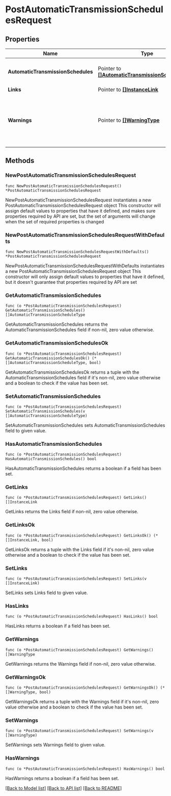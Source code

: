 # PostAutomaticTransmissionSchedulesRequest

## Properties

Name | Type | Description | Notes
------------ | ------------- | ------------- | -------------
**AutomaticTransmissionSchedules** | Pointer to [**[]AutomaticTransmissionScheduleType**](AutomaticTransmissionScheduleType.md) | List of automatic transmission schedules | [optional] 
**Links** | Pointer to [**[]InstanceLink**](InstanceLink.md) |  | [optional] 
**Warnings** | Pointer to [**[]WarningType**](WarningType.md) | Used in conjunction with the Success element to define a business error. | [optional] 

## Methods

### NewPostAutomaticTransmissionSchedulesRequest

`func NewPostAutomaticTransmissionSchedulesRequest() *PostAutomaticTransmissionSchedulesRequest`

NewPostAutomaticTransmissionSchedulesRequest instantiates a new PostAutomaticTransmissionSchedulesRequest object
This constructor will assign default values to properties that have it defined,
and makes sure properties required by API are set, but the set of arguments
will change when the set of required properties is changed

### NewPostAutomaticTransmissionSchedulesRequestWithDefaults

`func NewPostAutomaticTransmissionSchedulesRequestWithDefaults() *PostAutomaticTransmissionSchedulesRequest`

NewPostAutomaticTransmissionSchedulesRequestWithDefaults instantiates a new PostAutomaticTransmissionSchedulesRequest object
This constructor will only assign default values to properties that have it defined,
but it doesn't guarantee that properties required by API are set

### GetAutomaticTransmissionSchedules

`func (o *PostAutomaticTransmissionSchedulesRequest) GetAutomaticTransmissionSchedules() []AutomaticTransmissionScheduleType`

GetAutomaticTransmissionSchedules returns the AutomaticTransmissionSchedules field if non-nil, zero value otherwise.

### GetAutomaticTransmissionSchedulesOk

`func (o *PostAutomaticTransmissionSchedulesRequest) GetAutomaticTransmissionSchedulesOk() (*[]AutomaticTransmissionScheduleType, bool)`

GetAutomaticTransmissionSchedulesOk returns a tuple with the AutomaticTransmissionSchedules field if it's non-nil, zero value otherwise
and a boolean to check if the value has been set.

### SetAutomaticTransmissionSchedules

`func (o *PostAutomaticTransmissionSchedulesRequest) SetAutomaticTransmissionSchedules(v []AutomaticTransmissionScheduleType)`

SetAutomaticTransmissionSchedules sets AutomaticTransmissionSchedules field to given value.

### HasAutomaticTransmissionSchedules

`func (o *PostAutomaticTransmissionSchedulesRequest) HasAutomaticTransmissionSchedules() bool`

HasAutomaticTransmissionSchedules returns a boolean if a field has been set.

### GetLinks

`func (o *PostAutomaticTransmissionSchedulesRequest) GetLinks() []InstanceLink`

GetLinks returns the Links field if non-nil, zero value otherwise.

### GetLinksOk

`func (o *PostAutomaticTransmissionSchedulesRequest) GetLinksOk() (*[]InstanceLink, bool)`

GetLinksOk returns a tuple with the Links field if it's non-nil, zero value otherwise
and a boolean to check if the value has been set.

### SetLinks

`func (o *PostAutomaticTransmissionSchedulesRequest) SetLinks(v []InstanceLink)`

SetLinks sets Links field to given value.

### HasLinks

`func (o *PostAutomaticTransmissionSchedulesRequest) HasLinks() bool`

HasLinks returns a boolean if a field has been set.

### GetWarnings

`func (o *PostAutomaticTransmissionSchedulesRequest) GetWarnings() []WarningType`

GetWarnings returns the Warnings field if non-nil, zero value otherwise.

### GetWarningsOk

`func (o *PostAutomaticTransmissionSchedulesRequest) GetWarningsOk() (*[]WarningType, bool)`

GetWarningsOk returns a tuple with the Warnings field if it's non-nil, zero value otherwise
and a boolean to check if the value has been set.

### SetWarnings

`func (o *PostAutomaticTransmissionSchedulesRequest) SetWarnings(v []WarningType)`

SetWarnings sets Warnings field to given value.

### HasWarnings

`func (o *PostAutomaticTransmissionSchedulesRequest) HasWarnings() bool`

HasWarnings returns a boolean if a field has been set.


[[Back to Model list]](../README.md#documentation-for-models) [[Back to API list]](../README.md#documentation-for-api-endpoints) [[Back to README]](../README.md)


